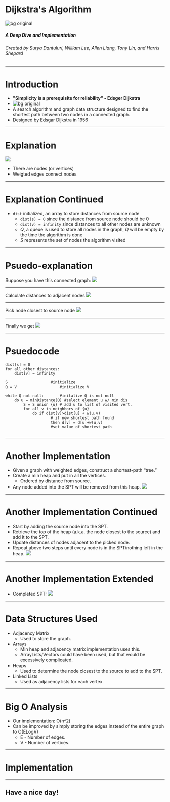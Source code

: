 Dijkstra's Algorithm
===
![bg original](backD.png)
<!-- page_number: true -->
<!-- footer: Team Name -->



##### A Deep Dive and Implementation 

###### Created by Surya Dantuluri, William Lee, Allen Liang, Tony Lin, and Harris Shepard

---

# Introduction

- **"Simplicity is a prerequisite for reliability" - Edsger Dijkstra**
- ![bg original](mp.png)
- A search algorithm and graph data structure designed to find the shortest path between two nodes in a connected graph.
- Designed by Edsgar Dijkstra in 1956

---

# Explanation
![](fig.jpeg)

- There are nodes (or vertices)
- Weigted edges connect nodes

---
# Explanation Continued
- ```dist``` initialized, an array to store distances from source node
  - ```dist(s) = 0``` since the distance from source node should be 0
  - ```dist(v) = infinity``` since distances to all other nodes are unknown
  - $Q$, a queue is used to store all nodes in the graph, $Q$ will be empty by the time the algorithm is done
  - $S$ represents the set of nodes the algorithm visited

---
# Psuedo-explanation
Suppose you have this connected graph:
![](graph1.png)

---

Calculate distances to adjacent nodes
![](graph2.png)

---

Pick node closest to source node
![](graph3.png)

---

Finally we get
![](graph4.png)

---
# Psuedocode

```
dist[s] = 0
for all other distances:
	dist[v] = infinity
   
S					#initialize
Q = V					#initialize V
	
while Q not null:		#initalize Q is not null
	do u = minDistance(Q) #select element u w/ min dis
    	S = S union {u} # add u to list of visited vert.
        for all v in neighbors of {u}
        	do if dist[v]>dist[u] + w(u,v)
            		# if new shortest path found
            		then d[v] = d[u]+w(u,v)
                    #set value of shortest path


```

---
# Another Implementation
- Given a graph with weighted edges, construct a shortest-path “tree.”
- Create a min heap and put in all the vertices.
  - Ordered by distance from source.
- Any node added into the SPT will be removed from this heap.
![](fig.jpeg)

---
# Another Implementation Continued 
- Start by adding the source node into the SPT.
- Retrieve the top of the heap (a.k.a. the node closest to the source) and add it to the SPT.
- Update distances of nodes adjacent to the picked node.
- Repeat above two steps until every node is in the SPT/nothing left in the heap.
![](william.png)


---

# Another Implementation Extended 
- Completed SPT:
![](green.png)

---

# Data Structures Used
- Adjacency Matrix
  - Used to store the graph.
- Arrays
  - Min heap and adjacency matrix implementation uses this.
  - ArrayLists/Vectors could have been used, but that would be excessively complicated.
- Heaps
  - Used to determine the node closest to the source to add to the SPT.
- Linked Lists
  - Used as adjacency lists for each vertex.


---
# Big O Analysis
- Our implementation: O(n^2)
- Can be improved by simply storing the edges instead of the entire graph to O(ELogV)
  - E - Number of edges.
  - V - Number of vertices.


---
# Implementation

---

## Have a nice day!
